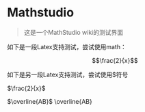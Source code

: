 # Mathstudio

> 这是一个MathStudio wiki的测试界面

如下是一段Latex支持测试，尝试使用math：
```math
\frac{2}{x}
```
如下是另一段Latex支持测试，尝试使用\$符号

$\frac{2}{x}$

$\overline{AB}$ \overline{AB}